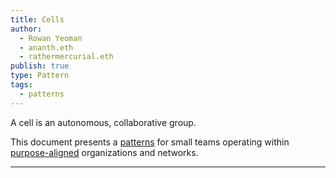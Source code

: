 ```yaml
---
title: Cells
author:
  - Rowan Yeoman
  - ananth.eth
  - rathermercurial.eth
publish: true
type: Pattern
tags:
  - patterns
---
```


A cell is an autonomous, collaborative group.

This document presents a [patterns](notes/dao-primitives/patterns/patterns.md) for small teams operating within [purpose-aligned](notes/dao-primitives/Purpose.md) organizations and networks.

---

